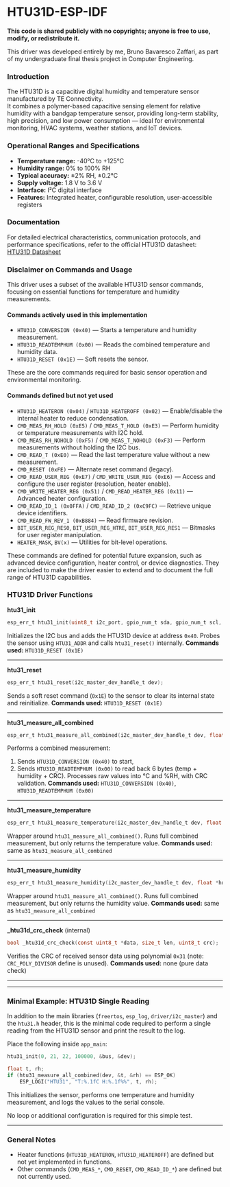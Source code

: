 # HTU31D-ESP-IDF
**This code is shared publicly with no copyrights; anyone is free to use, modify, or redistribute it.**

This driver was developed entirely by me, Bruno Bavaresco Zaffari, as part of my undergraduate final thesis project in Computer Engineering. 

### Introduction

The HTU31D is a capacitive digital humidity and temperature sensor manufactured by TE Connectivity.  
It combines a polymer-based capacitive sensing element for relative humidity with a bandgap temperature sensor, providing long-term stability, high precision, and low power consumption — ideal for environmental monitoring, HVAC systems, weather stations, and IoT devices.

### Operational Ranges and Specifications

- **Temperature range:** -40°C to +125°C  
- **Humidity range:** 0% to 100% RH  
- **Typical accuracy:** ±2% RH, ±0.2°C  
- **Supply voltage:** 1.8 V to 3.6 V  
- **Interface:** I²C digital interface  
- **Features:** Integrated heater, configurable resolution, user-accessible registers

### Documentation

For detailed electrical characteristics, communication protocols, and performance specifications, refer to the official HTU31D datasheet:  
[HTU31D Datasheet](https://www.te.com/en/product-CAT-HSC0007.html) 

### Disclaimer on Commands and Usage

This driver uses a subset of the available HTU31D sensor commands, focusing on essential functions for temperature and humidity measurements.

#### Commands actively used in this implementation

- `HTU31D_CONVERSION (0x40)` — Starts a temperature and humidity measurement.
- `HTU31D_READTEMPHUM (0x00)` — Reads the combined temperature and humidity data.
- `HTU31D_RESET (0x1E)` — Soft resets the sensor.

These are the core commands required for basic sensor operation and environmental monitoring.

#### Commands defined but not yet used

- `HTU31D_HEATERON (0x04)` / `HTU31D_HEATEROFF (0x02)` — Enable/disable the internal heater to reduce condensation.
- `CMD_MEAS_RH_HOLD (0xE5)` / `CMD_MEAS_T_HOLD (0xE3)` — Perform humidity or temperature measurements with I2C hold.
- `CMD_MEAS_RH_NOHOLD (0xF5)` / `CMD_MEAS_T_NOHOLD (0xF3)` — Perform measurements without holding the I2C bus.
- `CMD_READ_T (0xE0)` — Read the last temperature value without a new measurement.
- `CMD_RESET (0xFE)` — Alternate reset command (legacy).
- `CMD_READ_USER_REG (0xE7)` / `CMD_WRITE_USER_REG (0xE6)` — Access and configure the user register (resolution, heater enable).
- `CMD_WRITE_HEATER_REG (0x51)` / `CMD_READ_HEATER_REG (0x11)` — Advanced heater configuration.
- `CMD_READ_ID_1 (0x0FFA)` / `CMD_READ_ID_2 (0xC9FC)` — Retrieve unique device identifiers.
- `CMD_READ_FW_REV_1 (0xB884)` — Read firmware revision.
- `BIT_USER_REG_RES0`, `BIT_USER_REG_HTRE`, `BIT_USER_REG_RES1` — Bitmasks for user register manipulation.
- `HEATER_MASK`, `BV(x)` — Utilities for bit-level operations.

These commands are defined for potential future expansion, such as advanced device configuration, heater control, or device diagnostics. They are included to make the driver easier to extend and to document the full range of HTU31D capabilities.

### HTU31D Driver Functions

**htu31\_init**

```c
esp_err_t htu31_init(uint8_t i2c_port, gpio_num_t sda, gpio_num_t scl, uint32_t freq_hz, i2c_master_bus_handle_t *bus_handle_out, i2c_master_dev_handle_t *dev_handle_out);
```

Initializes the I2C bus and adds the HTU31D device at address `0x40`. Probes the sensor using `HTU31_ADDR` and calls `htu31_reset()` internally.
**Commands used:** `HTU31D_RESET (0x1E)`

---

**htu31\_reset**

```c
esp_err_t htu31_reset(i2c_master_dev_handle_t dev);
```

Sends a soft reset command (`0x1E`) to the sensor to clear its internal state and reinitialize.
**Commands used:** `HTU31D_RESET (0x1E)`

---

**htu31\_measure\_all\_combined**

```c
esp_err_t htu31_measure_all_combined(i2c_master_dev_handle_t dev, float *temperature, float *humidity);
```

Performs a combined measurement:

1. Sends `HTU31D_CONVERSION (0x40)` to start,
2. Sends `HTU31D_READTEMPHUM (0x00)` to read back 6 bytes (temp + humidity + CRC).
   Processes raw values into °C and %RH, with CRC validation.
   **Commands used:** `HTU31D_CONVERSION (0x40)`, `HTU31D_READTEMPHUM (0x00)`

---

**htu31\_measure\_temperature**

```c
esp_err_t htu31_measure_temperature(i2c_master_dev_handle_t dev, float *temperature);
```

Wrapper around `htu31_measure_all_combined()`. Runs full combined measurement, but only returns the temperature value.
**Commands used:** same as `htu31_measure_all_combined`

---

**htu31\_measure\_humidity**

```c
esp_err_t htu31_measure_humidity(i2c_master_dev_handle_t dev, float *humidity);
```

Wrapper around `htu31_measure_all_combined()`. Runs full combined measurement, but only returns the humidity value.
**Commands used:** same as `htu31_measure_all_combined`

---

**\_htu31d\_crc\_check** (internal)

```c
bool _htu31d_crc_check(const uint8_t *data, size_t len, uint8_t crc);
```

Verifies the CRC of received sensor data using polynomial `0x31` (note: `CRC_POLY_DIVISOR` define is unused).
**Commands used:** none (pure data check)


---
---
### Minimal Example: HTU31D Single Reading

In addition to the main libraries (`freertos`, `esp_log`, `driver/i2c_master`) and the `htu31.h` header, this is the minimal code required to perform a single reading from the HTU31D sensor and print the result to the log.

Place the following inside `app_main`:

```c
htu31_init(0, 21, 22, 100000, &bus, &dev);

float t, rh;
if (htu31_measure_all_combined(dev, &t, &rh) == ESP_OK)
    ESP_LOGI("HTU31", "T:%.1fC H:%.1f%%", t, rh);
```

This initializes the sensor, performs one temperature and humidity measurement, and logs the values to the serial console.

No loop or additional configuration is required for this simple test.


---

### General Notes

* Heater functions (`HTU31D_HEATERON`, `HTU31D_HEATEROFF`) are defined but not yet implemented in functions.
* Other commands (`CMD_MEAS_*`, `CMD_RESET`, `CMD_READ_ID_*`) are defined but not currently used.
